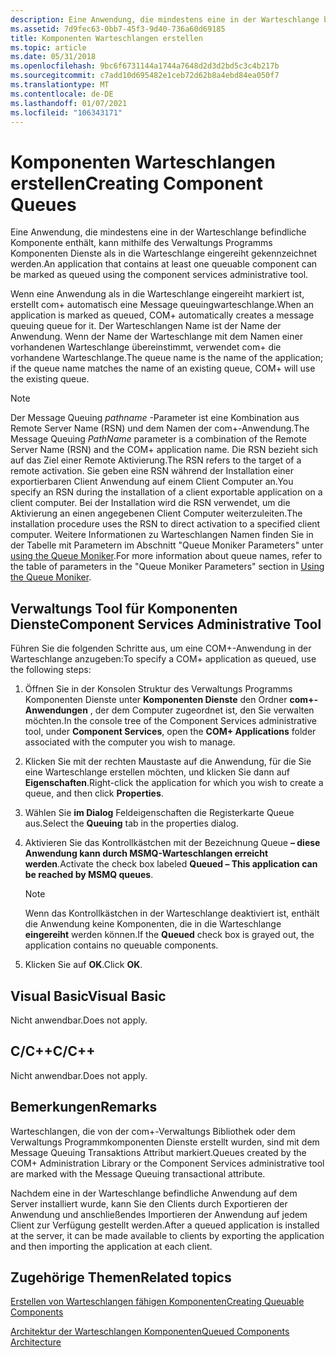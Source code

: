 ```yaml
---
description: Eine Anwendung, die mindestens eine in der Warteschlange befindliche Komponente enthält, kann mithilfe des Verwaltungs Programms Komponenten Dienste als in die Warteschlange eingereiht gekennzeichnet werden.
ms.assetid: 7d9fec63-0bb7-45f3-9d40-736a60d69185
title: Komponenten Warteschlangen erstellen
ms.topic: article
ms.date: 05/31/2018
ms.openlocfilehash: 9bc6f6731144a1744a7648d2d3d2bd5c3c4b217b
ms.sourcegitcommit: c7add10d695482e1ceb72d62b8a4ebd84ea050f7
ms.translationtype: MT
ms.contentlocale: de-DE
ms.lasthandoff: 01/07/2021
ms.locfileid: "106343171"
---
```

# <a name="creating-component-queues"></a><span data-ttu-id="2d82d-103">Komponenten Warteschlangen erstellen</span><span class="sxs-lookup"><span data-stu-id="2d82d-103">Creating Component Queues</span></span>

<span data-ttu-id="2d82d-104">Eine Anwendung, die mindestens eine in der Warteschlange befindliche Komponente enthält, kann mithilfe des Verwaltungs Programms Komponenten Dienste als in die Warteschlange eingereiht gekennzeichnet werden.</span><span class="sxs-lookup"><span data-stu-id="2d82d-104">An application that contains at least one queuable component can be marked as queued using the component services administrative tool.</span></span>

<span data-ttu-id="2d82d-105">Wenn eine Anwendung als in die Warteschlange eingereiht markiert ist, erstellt com+ automatisch eine Message queuingwarteschlange.</span><span class="sxs-lookup"><span data-stu-id="2d82d-105">When an application is marked as queued, COM+ automatically creates a message queuing queue for it.</span></span> <span data-ttu-id="2d82d-106">Der Warteschlangen Name ist der Name der Anwendung. Wenn der Name der Warteschlange mit dem Namen einer vorhandenen Warteschlange übereinstimmt, verwendet com+ die vorhandene Warteschlange.</span><span class="sxs-lookup"><span data-stu-id="2d82d-106">The queue name is the name of the application; if the queue name matches the name of an existing queue, COM+ will use the existing queue.</span></span>

> [!Note]  
> <span data-ttu-id="2d82d-107">Der Message Queuing *pathname* -Parameter ist eine Kombination aus Remote Server Name (RSN) und dem Namen der com+-Anwendung.</span><span class="sxs-lookup"><span data-stu-id="2d82d-107">The Message Queuing *PathName* parameter is a combination of the Remote Server Name (RSN) and the COM+ application name.</span></span> <span data-ttu-id="2d82d-108">Die RSN bezieht sich auf das Ziel einer Remote Aktivierung.</span><span class="sxs-lookup"><span data-stu-id="2d82d-108">The RSN refers to the target of a remote activation.</span></span> <span data-ttu-id="2d82d-109">Sie geben eine RSN während der Installation einer exportierbaren Client Anwendung auf einem Client Computer an.</span><span class="sxs-lookup"><span data-stu-id="2d82d-109">You specify an RSN during the installation of a client exportable application on a client computer.</span></span> <span data-ttu-id="2d82d-110">Bei der Installation wird die RSN verwendet, um die Aktivierung an einen angegebenen Client Computer weiterzuleiten.</span><span class="sxs-lookup"><span data-stu-id="2d82d-110">The installation procedure uses the RSN to direct activation to a specified client computer.</span></span> <span data-ttu-id="2d82d-111">Weitere Informationen zu Warteschlangen Namen finden Sie in der Tabelle mit Parametern im Abschnitt "Queue Moniker Parameters" unter [using the Queue Moniker](using-the-queue-moniker.md).</span><span class="sxs-lookup"><span data-stu-id="2d82d-111">For more information about queue names, refer to the table of parameters in the "Queue Moniker Parameters" section in [Using the Queue Moniker](using-the-queue-moniker.md).</span></span>

 

## <a name="component-services-administrative-tool"></a><span data-ttu-id="2d82d-112">Verwaltungs Tool für Komponenten Dienste</span><span class="sxs-lookup"><span data-stu-id="2d82d-112">Component Services Administrative Tool</span></span>

<span data-ttu-id="2d82d-113">Führen Sie die folgenden Schritte aus, um eine COM+-Anwendung in der Warteschlange anzugeben:</span><span class="sxs-lookup"><span data-stu-id="2d82d-113">To specify a COM+ application as queued, use the following steps:</span></span>

1.  <span data-ttu-id="2d82d-114">Öffnen Sie in der Konsolen Struktur des Verwaltungs Programms Komponenten Dienste unter **Komponenten Dienste** den Ordner **com+-Anwendungen** , der dem Computer zugeordnet ist, den Sie verwalten möchten.</span><span class="sxs-lookup"><span data-stu-id="2d82d-114">In the console tree of the Component Services administrative tool, under **Component Services**, open the **COM+ Applications** folder associated with the computer you wish to manage.</span></span>

2.  <span data-ttu-id="2d82d-115">Klicken Sie mit der rechten Maustaste auf die Anwendung, für die Sie eine Warteschlange erstellen möchten, und klicken Sie dann auf **Eigenschaften**.</span><span class="sxs-lookup"><span data-stu-id="2d82d-115">Right-click the application for which you wish to create a queue, and then click **Properties**.</span></span>

3.  <span data-ttu-id="2d82d-116">Wählen Sie **im Dialog** Feldeigenschaften die Registerkarte Queue aus.</span><span class="sxs-lookup"><span data-stu-id="2d82d-116">Select the **Queuing** tab in the properties dialog.</span></span>

4.  <span data-ttu-id="2d82d-117">Aktivieren Sie das Kontrollkästchen mit der Bezeichnung Queue **– diese Anwendung kann durch MSMQ-Warteschlangen erreicht werden**.</span><span class="sxs-lookup"><span data-stu-id="2d82d-117">Activate the check box labeled **Queued – This application can be reached by MSMQ queues**.</span></span>

    > [!Note]  
    > <span data-ttu-id="2d82d-118">Wenn das Kontrollkästchen in der Warteschlange deaktiviert ist, enthält die Anwendung keine Komponenten, die in die Warteschlange **eingereiht** werden können.</span><span class="sxs-lookup"><span data-stu-id="2d82d-118">If the **Queued** check box is grayed out, the application contains no queuable components.</span></span>

     

5.  <span data-ttu-id="2d82d-119">Klicken Sie auf **OK**.</span><span class="sxs-lookup"><span data-stu-id="2d82d-119">Click **OK**.</span></span>

## <a name="visual-basic"></a><span data-ttu-id="2d82d-120">Visual Basic</span><span class="sxs-lookup"><span data-stu-id="2d82d-120">Visual Basic</span></span>

<span data-ttu-id="2d82d-121">Nicht anwendbar.</span><span class="sxs-lookup"><span data-stu-id="2d82d-121">Does not apply.</span></span>

## <a name="cc"></a><span data-ttu-id="2d82d-122">C/C++</span><span class="sxs-lookup"><span data-stu-id="2d82d-122">C/C++</span></span>

<span data-ttu-id="2d82d-123">Nicht anwendbar.</span><span class="sxs-lookup"><span data-stu-id="2d82d-123">Does not apply.</span></span>

## <a name="remarks"></a><span data-ttu-id="2d82d-124">Bemerkungen</span><span class="sxs-lookup"><span data-stu-id="2d82d-124">Remarks</span></span>

<span data-ttu-id="2d82d-125">Warteschlangen, die von der com+-Verwaltungs Bibliothek oder dem Verwaltungs Programmkomponenten Dienste erstellt wurden, sind mit dem Message Queuing Transaktions Attribut markiert.</span><span class="sxs-lookup"><span data-stu-id="2d82d-125">Queues created by the COM+ Administration Library or the Component Services administrative tool are marked with the Message Queuing transactional attribute.</span></span>

<span data-ttu-id="2d82d-126">Nachdem eine in der Warteschlange befindliche Anwendung auf dem Server installiert wurde, kann Sie den Clients durch Exportieren der Anwendung und anschließendes Importieren der Anwendung auf jedem Client zur Verfügung gestellt werden.</span><span class="sxs-lookup"><span data-stu-id="2d82d-126">After a queued application is installed at the server, it can be made available to clients by exporting the application and then importing the application at each client.</span></span>

## <a name="related-topics"></a><span data-ttu-id="2d82d-127">Zugehörige Themen</span><span class="sxs-lookup"><span data-stu-id="2d82d-127">Related topics</span></span>

<dl> <dt>

[<span data-ttu-id="2d82d-128">Erstellen von Warteschlangen fähigen Komponenten</span><span class="sxs-lookup"><span data-stu-id="2d82d-128">Creating Queuable Components</span></span>](creating-queuable-components.md)
</dt> <dt>

[<span data-ttu-id="2d82d-129">Architektur der Warteschlangen Komponenten</span><span class="sxs-lookup"><span data-stu-id="2d82d-129">Queued Components Architecture</span></span>](queued-components-architecture.md)
</dt> </dl>

 

 



